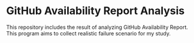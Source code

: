 # GitHub Availability Report Analysis

This repository includes the result of analyzing GitHub Availability Report. This program aims to collect realistic failure scenario for my study.

